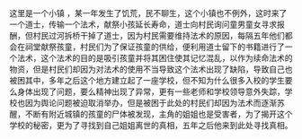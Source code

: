 这里是一个小镇 ，某一年发生了饥荒，民不聊生，这个小镇也不例外，这时来了一个道士，传输一个法术，献祭小孩延长寿命，道士向村民询问童男童女寻求报酬，但村民过河拆桥干掉了道士，因为村民需要维持法术的原因，每隔五年他们都会在祠堂献祭孩童，村民们为了保证孩童的供给，便利用道士留下的书籍进行了一个法术，这个法术的目的是吸引孩童并将其困住使其记忆混乱，以作为续命法术的物资，但是村民们却因为对法术的使用不当导致这个法术出现了缺陷，导致自己也被困其中，多年之后这个地方建立起了一座学校，但不知为什么很多入校的学生要么身体出现了问题，要么精神出现了异常，更有一些老师和学校领导意外失踪，学校也因为舆论问题被迫取消举办，但是被困于此处的村民们却因为法术而逐渐苏醒，不断有附近城镇的孩童的尸体被发现，主角的姐姐也是受害者，为了揭开这个学校的秘密，更为了寻找到自己姐姐离世的真相，五年之后他来到此处寻找真相。
